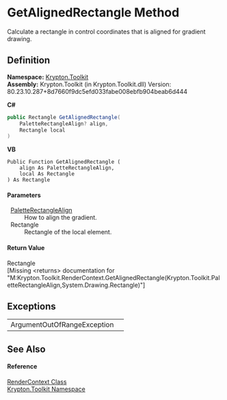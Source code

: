 # GetAlignedRectangle Method


Calculate a rectangle in control coordinates that is aligned for gradient drawing.



## Definition
**Namespace:** <a href="79d2eac2-21f4-54ff-7552-b20c33c30600.md">Krypton.Toolkit</a>  
**Assembly:** Krypton.Toolkit (in Krypton.Toolkit.dll) Version: 80.23.10.287+8d7660f9dc5efd033fabe008ebfb904beab6d444

**C#**
``` C#
public Rectangle GetAlignedRectangle(
	PaletteRectangleAlign? align,
	Rectangle local
)
```
**VB**
``` VB
Public Function GetAlignedRectangle ( 
	align As PaletteRectangleAlign,
	local As Rectangle
) As Rectangle
```



#### Parameters
<dl><dt>  <a href="a08dda3c-812d-0f91-9954-af55a04393ca.md">PaletteRectangleAlign</a></dt><dd>How to align the gradient.</dd><dt>  Rectangle</dt><dd>Rectangle of the local element.</dd></dl>

#### Return Value
Rectangle  
\[Missing &lt;returns&gt; documentation for "M:Krypton.Toolkit.RenderContext.GetAlignedRectangle(Krypton.Toolkit.PaletteRectangleAlign,System.Drawing.Rectangle)"\]

## Exceptions
<table>
<tr>
<td>ArgumentOutOfRangeException</td>
<td /></tr>
</table>

## See Also


#### Reference
<a href="ef60a5af-08ff-7a94-87f5-362a7e392cd4.md">RenderContext Class</a>  
<a href="79d2eac2-21f4-54ff-7552-b20c33c30600.md">Krypton.Toolkit Namespace</a>  
